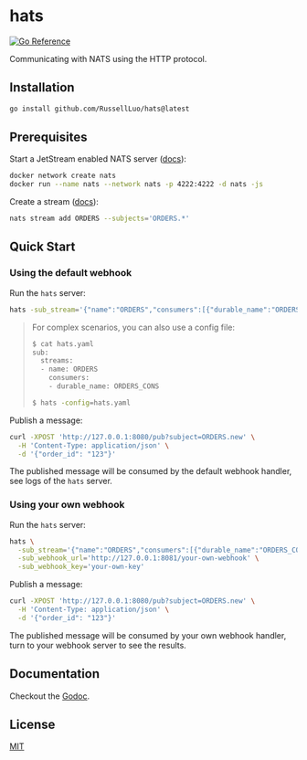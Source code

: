 # hats

[![Go Reference](https://pkg.go.dev/badge/RussellLuo/hats/vulndb.svg)][1]

Communicating with NATS using the HTTP protocol.


## Installation

```bash
go install github.com/RussellLuo/hats@latest
```

## Prerequisites

Start a JetStream enabled NATS server ([docs][2]):

```bash
docker network create nats
docker run --name nats --network nats -p 4222:4222 -d nats -js
```

Create a stream ([docs][3]):

```bash
nats stream add ORDERS --subjects='ORDERS.*'
```


## Quick Start

### Using the default webhook

Run the `hats` server:

```bash
hats -sub_stream='{"name":"ORDERS","consumers":[{"durable_name":"ORDERS_CONS"}]}'
```

> For complex scenarios, you can also use a config file:
>
> ```bash
> $ cat hats.yaml
> sub:
>   streams:
>   - name: ORDERS
>     consumers:
>     - durable_name: ORDERS_CONS
>
> $ hats -config=hats.yaml
> ```

Publish a message:

```bash
curl -XPOST 'http://127.0.0.1:8080/pub?subject=ORDERS.new' \
  -H 'Content-Type: application/json' \
  -d '{"order_id": "123"}'
```

The published message will be consumed by the default webhook handler, see logs of the `hats` server.

### Using your own webhook

Run the `hats` server:

```bash
hats \
  -sub_stream='{"name":"ORDERS","consumers":[{"durable_name":"ORDERS_CONS"}]}' \
  -sub_webhook_url='http://127.0.0.1:8081/your-own-webhook' \
  -sub_webhook_key='your-own-key'
```

Publish a message:

```bash
curl -XPOST 'http://127.0.0.1:8080/pub?subject=ORDERS.new' \
  -H 'Content-Type: application/json' \
  -d '{"order_id": "123"}'
```

The published message will be consumed by your own webhook handler, turn to your webhook server to see the results.


## Documentation

Checkout the [Godoc][1].


## License

[MIT](LICENSE)


[1]: https://pkg.go.dev/github.com/RussellLuo/hats
[2]: https://docs.nats.io/running-a-nats-service/nats_docker/jetstream_docker
[3]: https://docs.nats.io/nats-concepts/jetstream/streams
